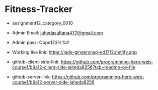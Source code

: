 # Fitness-Tracker

- assignment12_category_0010

- Admin Email: jahedasultana477@gmail.com
- Admin pass: Oppo123%%#

- Working live link: https://jade-gingersnap-ed17f2.netlify.app

- github-client-side-link: https://github.com/programming-hero-web-course1/b9a12-client-side-jaheda8256?tab=readme-ov-file


- github-server-link: https://github.com/programming-hero-web-course1/b9a12-server-side-jaheda8256






